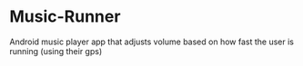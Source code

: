 # Music-Runner
Android music player app that adjusts volume based on how fast the user is running (using their gps)

